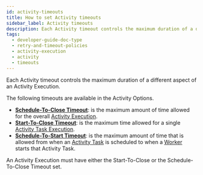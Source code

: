 ```yaml
---
id: activity-timeouts
title: How to set Activity timeouts
sidebar_label: Activity timeouts
description: Each Activity timeout controls the maximum duration of a different aspect of an Activity Execution.
tags:
  - developer-guide-doc-type
  - retry-and-timeout-policies
  - activity-execution
  - activity
  - timeouts
---
```


Each Activity timeout controls the maximum duration of a different aspect of an Activity Execution.

The following timeouts are available in the Activity Options.

- **[Schedule-To-Close Timeout](/concepts/what-is-a-schedule-to-close-timeout)**: is the maximum amount of time allowed for the overall [Activity Execution](/concepts/what-is-an-activity-execution).
- **[Start-To-Close Timeout](/concepts/what-is-a-start-to-close-timeout)**: is the maximum time allowed for a single [Activity Task Execution](/concepts/what-is-an-activity-task-execution).
- **[Schedule-To-Start Timeout](/concepts/what-is-a-schedule-to-start-timeout)**: is the maximum amount of time that is allowed from when an [Activity Task](/concepts/what-is-an-activity-task) is scheduled to when a [Worker](/concepts/what-is-a-worker) starts that Activity Task.

An Activity Execution must have either the Start-To-Close or the Schedule-To-Close Timeout set.
